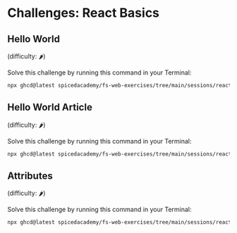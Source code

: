 # Challenges: React Basics

## Hello World

(difficulty: 🌶️)

Solve this challenge by running this command in your Terminal:

```bash
npx ghcd@latest spicedacademy/fs-web-exercises/tree/main/sessions/react-basics/hello-world
```

## Hello World Article

(difficulty: 🌶️)

Solve this challenge by running this command in your Terminal:

```bash
npx ghcd@latest spicedacademy/fs-web-exercises/tree/main/sessions/react-basics/hello-world-article
```

## Attributes

(difficulty: 🌶️)

Solve this challenge by running this command in your Terminal:

```bash
npx ghcd@latest spicedacademy/fs-web-exercises/tree/main/sessions/react-basics/attributes
```
